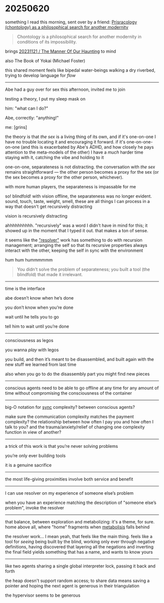 # 20250620

something I read this morning, sent over by a friend: [Prisracology (chontology) as a philosophical search for another modernity](https://aurora-journals.com/library_read_article.php?id=37001)

> Chontology is a philosophical search for another modernity in conditions of its impossibility.

brings [20231121 / The Manner Of Our Haunting](../../2023/11/21/the-manner-of-our-haunting.md) to mind

also The Book of Yokai (Michael Foster)

this shared moment feels like bipedal water-beings walking a dry riverbed, trying to develop language for _flow_

***

Abe had a guy over for sex this afternoon, invited me to join

testing a theory, I put my sleep mask on

him: "what can I do?"

Abe, correctly: "anything!"

me: \[grins]

the theory is that _the sex_ is a living thing of its own, and if it's one-on-one I have no trouble locating it and encouraging it forward. if it's one-on-one-on-one (and this is exacerbated by Abe's ADHD, and how closely he pays attention to the meta-models of the other) I have a _much_ harder time staying with it, catching the vibe and holding to it

one-on-one, separateness is not distracting. the conversation with _the sex_ remains straightforward — the other person becomes a proxy for the sex (or the sex becomes a proxy for the other person, whichever).

with more human players, the separateness is impassable for me

so! blindfold! with vision offline, the separateness was no longer evident. sound, touch, taste, weight, smell, these are all things I can process in a way that doesn't get recursively distracting

vision is recursively distracting

ahhhhhhhhhh. "recursively" was a word I didn't have in mind for this; it showed up in the moment that I typed it out. that makes a ton of sense.

it seems like the ["resolver"](04/resolver/resolver-further-resolved.md) work has something to do with recursion management; arranging the self so that its recursive properties always interact with the other, keeping the self in sync with the environment

hum hum hummmmmm

> You didn't solve the problem of separateness; you built a tool (the blindfold) that made it irrelevant.

***

time is the interface

abe doesn’t know when he’s done

you don’t know when you’re done

wait until he tells you to go

tell him to wait until you’re done

***

consciousness as legos

you wanna _play_ with legos

you build, and then it’s meant to be disassembled, and built again with the new stuff we learned from last time

also when you go to do the disassembly part you might find new pieces

***

conscious agents need to be able to go offline at any time for any amount of time without compromising the consciousness of the container

***

big-O notation for [sync](../../2022/02/shall-we-dance-i-mean-sync.md) complexity? between conscious agents?

make sure the communication complexity matches the payment complexity? the relationship between how often I pay you and how often I talk to you? and the trauma/anxiety/relief of changing one complexity function in view of another?

***

a trick of this work is that you’re never solving problems

you’re only ever building tools

it is a genuine sacrifice

***

the most life-giving proximities involve both service and benefit

***

I can use resolver on my experience of someone else’s problem

when you have an experience matching the description of "someone else’s problem", invoke the resolver

***

that balance, between exploration and metabolizing: it's a theme, for sure. home above all, where "home" fragments when [metabolisis](../04/17/metabolisis.md) falls behind

the resolver work... I mean yeah, that feels like the main thing. feels like a tool for _seeing_ being built by the blind, working only ever through negative definitions, having discovered that layering all the negations and inverting the final field yields something that has a name, and wants to know yours

***

like two agents sharing a single global interpreter lock, passing it back and forth

the heap doesn't support random access; to share data means saving a pointer and hoping the next agent is generous in their triangulation

the hypervisor seems to be generous
